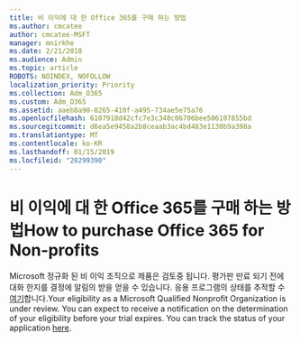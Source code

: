 ```yaml
---
title: 비 이익에 대 한 Office 365를 구매 하는 방법
ms.author: cmcatee
author: cmcatee-MSFT
manager: mnirkhe
ms.date: 2/21/2018
ms.audience: Admin
ms.topic: article
ROBOTS: NOINDEX, NOFOLLOW
localization_priority: Priority
ms.collection: Adm_O365
ms.custom: Adm_O365
ms.assetid: aaeb8a90-8265-410f-a495-734ae5e75a76
ms.openlocfilehash: 6107918d42cfc7e3c348c06706bee506107855bd
ms.sourcegitcommit: d6ea5e9458a2b8ceaab3ac4bd483e1130b9a398a
ms.translationtype: MT
ms.contentlocale: ko-KR
ms.lasthandoff: 01/15/2019
ms.locfileid: "28299390"
---
```

# <a name="how-to-purchase-office-365-for-non-profits"></a><span data-ttu-id="aede8-102">비 이익에 대 한 Office 365를 구매 하는 방법</span><span class="sxs-lookup"><span data-stu-id="aede8-102">How to purchase Office 365 for Non-profits</span></span>

<span data-ttu-id="aede8-p101">Microsoft 정규화 된 비 이익 조직으로 제품은 검토중 됩니다. 평가판 만료 되기 전에 대화 한지를 결정에 알림의 받을 얻을 수 있습니다. 응용 프로그램의 상태를 추적할 수 [여기](http://eligibilityweb.azurewebsites.net/)합니다.</span><span class="sxs-lookup"><span data-stu-id="aede8-p101">Your eligibility as a Microsoft Qualified Nonprofit Organization is under review. You can expect to receive a notification on the determination of your eligibility before your trial expires. You can track the status of your application [here](http://eligibilityweb.azurewebsites.net/).</span></span>
  

